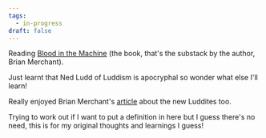 ```yaml
---
tags:
  - in-progress
draft: false
---
```



Reading [Blood in the Machine](https://www.bloodinthemachine.com/) (the book, that's the substack by the author, Brian Merchant). 

Just learnt that Ned Ludd of Luddism is apocryphal so wonder what else I'll learn!

Really enjoyed Brian Merchant's [article](https://www.theatlantic.com/technology/archive/2024/02/new-luddites-ai-protest/677327/) about the new Luddites too. 

Trying to work out if I want to put a definition in here but I guess there's no need, this is for my original thoughts and learnings I guess! 
